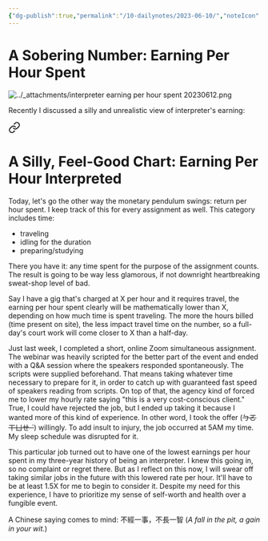 ```yaml
---
{"dg-publish":true,"permalink":"/10-dailynotes/2023-06-10/","noteIcon":"2","created":"","updated":""}
---
```


# A Sobering Number: Earning Per Hour Spent

![../_attachments/interpreter earning per hour spent 20230612.png](/img/user/_attachments/interpreter%20earning%20per%20hour%20spent%2020230612.png)

Recently I discussed a silly and unrealistic view of interpreter's earning: 
<div class="transclusion internal-embed is-loaded"><a class="markdown-embed-link" href="/10-dailynotes/2023-05-31/#ab753c" aria-label="Open link"><svg xmlns="http://www.w3.org/2000/svg" width="24" height="24" viewBox="0 0 24 24" fill="none" stroke="currentColor" stroke-width="2" stroke-linecap="round" stroke-linejoin="round" class="svg-icon lucide-link"><path d="M10 13a5 5 0 0 0 7.54.54l3-3a5 5 0 0 0-7.07-7.07l-1.72 1.71"></path><path d="M14 11a5 5 0 0 0-7.54-.54l-3 3a5 5 0 0 0 7.07 7.07l1.71-1.71"></path></svg></a><div class="markdown-embed">



# A Silly, Feel-Good Chart: Earning Per Hour Interpreted

</div></div>

Today, let's go the other way the monetary pendulum swings: return per hour spent. I keep track of this for every assignment as well. This category includes time:
- traveling
- idling for the duration
- preparing/studying

There you have it: any time spent for the purpose of the assignment counts. The result is going to be way less glamorous, if not downright heartbreaking sweat-shop level of bad. 

Say I have a gig that's charged at X per hour and it requires travel, the earning per hour spent clearly will be mathematically lower than X, depending on how much time is spent traveling. The more the hours billed (time present on site), the less impact travel time on the number, so a full-day's court work will come closer to X than a half-day.

Just last week, I completed a short, online Zoom simultaneous assignment. The webinar was heavily scripted for the better part of the event and ended with a Q&A session where the speakers responded spontaneously. The scripts were supplied beforehand. That means taking whatever time necessary to prepare for it, in order to catch up with guaranteed fast speed of speakers reading from scripts. On top of that, the agency kind of forced me to lower my hourly rate saying "this is a very cost-conscious client." True, I could have rejected the job, but I ended up taking it because I wanted more of this kind of experience. In other word, I took the offer (~~ㄅㄛ  ㄒㄩㄝ ˋ~~) willingly. To add insult to injury, the job occurred at 5AM my time. My sleep schedule was disrupted for it.

This particular job turned out to have one of the lowest earnings per hour spent in my three-year history of being an interpreter. I knew this going in, so no complaint or regret there. But as I reflect on this now, I will swear off taking similar jobs in the future with this lowered rate per hour. It'll have to be at least 1.5X for me to begin to consider it. Despite my need for this experience, I have to prioritize my sense of self-worth and health over a fungible event.

A Chinese saying comes to mind: 不經一事，不長一智 (*A fall in the pit, a gain in your wit.*)